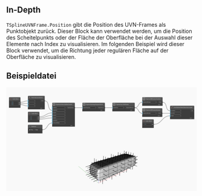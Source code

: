 ## In-Depth
`TSplineUVNFrame.Position` gibt die Position des UVN-Frames als Punktobjekt zurück. Dieser Block kann verwendet werden, um die Position des Scheitelpunkts oder der Fläche der Oberfläche bei der Auswahl dieser Elemente nach Index zu visualisieren.
Im folgenden Beispiel wird dieser Block verwendet, um die Richtung jeder regulären Fläche auf der Oberfläche zu visualisieren.

## Beispieldatei

![Example](./Autodesk.DesignScript.Geometry.TSpline.TSplineUVNFrame.Position_img.jpg)

